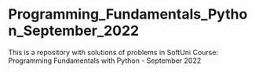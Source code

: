 # Programming_Fundamentals_Python_September_2022
This is a repository with solutions of problems in SoftUni Course: Programming Fundamentals with Python - September 2022
